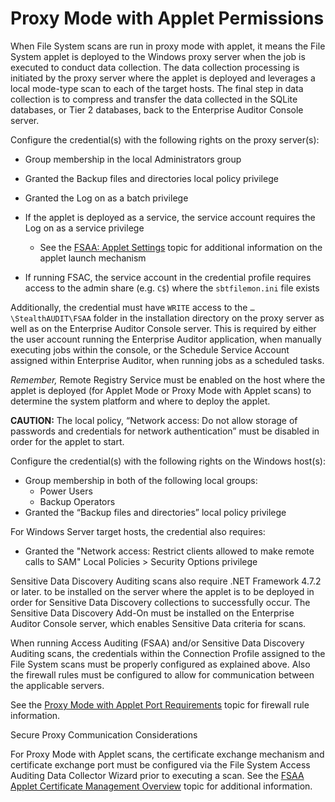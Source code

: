 # Proxy Mode with Applet Permissions

When File System scans are run in proxy mode with applet, it means the File System applet is
deployed to the Windows proxy server when the job is executed to conduct data collection. The data
collection processing is initiated by the proxy server where the applet is deployed and leverages a
local mode-type scan to each of the target hosts. The final step in data collection is to compress
and transfer the data collected in the SQLite databases, or Tier 2 databases, back to the Enterprise
Auditor Console server.

Configure the credential(s) with the following rights on the proxy server(s):

- Group membership in the local Administrators group
- Granted the Backup files and directories local policy privilege
- Granted the Log on as a batch privilege
- If the applet is deployed as a service, the service account requires the Log on as a service
  privilege

    - See the
      [FSAA: Applet Settings](/docs/accessanalyzer/11.6/enterpriseauditor/admin/datacollector/fsaa/appletsettings.md)
      topic for additional information on the applet launch mechanism

- If running FSAC, the service account in the credential profile requires access to the admin share
  (e.g. `C$`) where the `sbtfilemon.ini` file exists

Additionally, the credential must have `WRITE` access to the `…\StealthAUDIT\FSAA` folder in the
installation directory on the proxy server as well as on the Enterprise Auditor Console server. This
is required by either the user account running the Enterprise Auditor application, when manually
executing jobs within the console, or the Schedule Service Account assigned within Enterprise
Auditor, when running jobs as a scheduled tasks.

_Remember,_ Remote Registry Service must be enabled on the host where the applet is deployed (for
Applet Mode or Proxy Mode with Applet scans) to determine the system platform and where to deploy
the applet.

**CAUTION:** The local policy, “Network access: Do not allow storage of passwords and credentials
for network authentication” must be disabled in order for the applet to start.

Configure the credential(s) with the following rights on the Windows host(s):

- Group membership in both of the following local groups:
    - Power Users
    - Backup Operators
- Granted the “Backup files and directories” local policy privilege

For Windows Server target hosts, the credential also requires:

- Granted the "Network access: Restrict clients allowed to make remote calls to SAM" Local
  Policies > Security Options privilege

Sensitive Data Discovery Auditing scans also require .NET Framework 4.7.2 or later. to be installed
on the server where the applet is to be deployed in order for Sensitive Data Discovery collections
to successfully occur. The Sensitive Data Discovery Add-On must be installed on the Enterprise
Auditor Console server, which enables Sensitive Data criteria for scans.

When running Access Auditing (FSAA) and/or Sensitive Data Discovery Auditing scans, the credentials
within the Connection Profile assigned to the File System scans must be properly configured as
explained above. Also the firewall rules must be configured to allow for communication between the
applicable servers.

See the
[Proxy Mode with Applet Port Requirements](/docs/accessanalyzer/11.6/enterpriseauditor/requirements/solutions/filesystem/proxymodeappletports.md)
topic for firewall rule information.

Secure Proxy Communication Considerations

For Proxy Mode with Applet scans, the certificate exchange mechanism and certificate exchange port
must be configured via the File System Access Auditing Data Collector Wizard prior to executing a
scan. See the
[FSAA Applet Certificate Management Overview](/docs/accessanalyzer/11.6/enterpriseauditor/admin/datacollector/fsaa/certificatemanagement.md)
topic for additional information.

